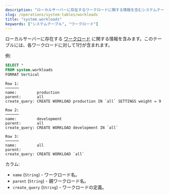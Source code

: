 ```yaml
---
description: "ローカルサーバーに存在するワークロードに関する情報を含むシステムテーブル。"
slug: /operations/system-tables/workloads
title: "system.workloads"
keywords: ["システムテーブル", "ワークロード"]
---
```


ローカルサーバーに存在する [ワークロード](/operations/workload-scheduling.md#workload_entity_storage) に関する情報を含みます。このテーブルには、各ワークロードに対して1行が含まれます。

例:

``` sql
SELECT *
FROM system.workloads
FORMAT Vertical
```

``` text
Row 1:
──────
name:         production
parent:       all
create_query: CREATE WORKLOAD production IN `all` SETTINGS weight = 9

Row 2:
──────
name:         development
parent:       all
create_query: CREATE WORKLOAD development IN `all`

Row 3:
──────
name:         all
parent:
create_query: CREATE WORKLOAD `all`
```

カラム:

- `name` (`String`) - ワークロード名。
- `parent` (`String`) - 親ワークロード名。
- `create_query` (`String`) - ワークロードの定義。
